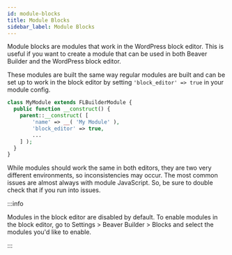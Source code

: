 ```yaml
---
id: module-blocks
title: Module Blocks
sidebar_label: Module Blocks
---
```


Module blocks are modules that work in the WordPress block editor. This is useful if you want to create a module that can be used in both Beaver Builder and the WordPress block editor.

These modules are built the same way regular modules are built and can be set up to work in the block editor by setting `'block_editor' => true` in your module config.

```php
class MyModule extends FLBuilderModule {
  public function __construct() {
  	parent::__construct( [
  		'name' => __( 'My Module' ),
  		'block_editor' => true,
  		...
  	] );
  }
}
```

While modules should work the same in both editors, they are two very different environments, so inconsistencies may occur. The most common issues are almost always with module JavaScript. So, be sure to double check that if you run into issues.

:::info

Modules in the block editor are disabled by default. To enable modules in the block editor, go to Settings > Beaver Builder > Blocks and select the modules you'd like to enable.

:::
